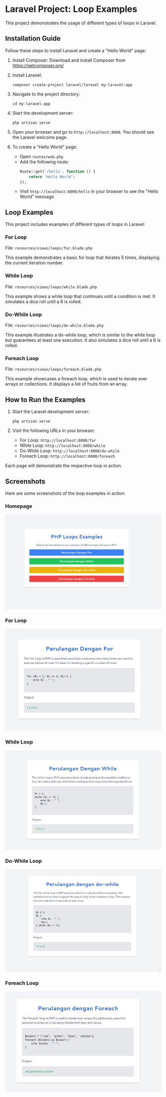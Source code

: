# Laravel Project: Loop Examples

This project demonstrates the usage of different types of loops in Laravel.

## Installation Guide

Follow these steps to install Laravel and create a "Hello World" page:

1. Install Composer: Download and install Composer from https://getcomposer.org/

2. Install Laravel:
   ```
   composer create-project laravel/laravel my-laravel-app
   ```

3. Navigate to the project directory:
   ```
   cd my-laravel-app
   ```

4. Start the development server:
   ```
   php artisan serve
   ```

5. Open your browser and go to `http://localhost:8000`. You should see the Laravel welcome page.

6. To create a "Hello World" page:
   - Open `routes/web.php`
   - Add the following route:
     ```php
     Route::get('/hello', function () {
         return 'Hello World';
     });
     ```
   - Visit `http://localhost:8000/hello` in your browser to see the "Hello World" message.

## Loop Examples

This project includes examples of different types of loops in Laravel:

### For Loop

File: `resources/views/loops/for.blade.php`

This example demonstrates a basic for loop that iterates 5 times, displaying the current iteration number.

### While Loop

File: `resources/views/loops/while.blade.php`

This example shows a while loop that continues until a condition is met. It simulates a dice roll until a 6 is rolled.

### Do-While Loop

File: `resources/views/loops/do-while.blade.php`

This example illustrates a do-while loop, which is similar to the while loop but guarantees at least one execution. It also simulates a dice roll until a 6 is rolled.

### Foreach Loop

File: `resources/views/loops/foreach.blade.php`

This example showcases a foreach loop, which is used to iterate over arrays or collections. It displays a list of fruits from an array.

## How to Run the Examples

1. Start the Laravel development server:
   ```
   php artisan serve
   ```

2. Visit the following URLs in your browser:
   - For Loop: `http://localhost:8000/for`
   - While Loop: `http://localhost:8000/while`
   - Do-While Loop: `http://localhost:8000/do-while`
   - Foreach Loop: `http://localhost:8000/foreach`

Each page will demonstrate the respective loop in action.

## Screenshots

Here are some screenshots of the loop examples in action:

### Homepage
![Homepage](assets/homepage.png)

### For Loop
![For Loop](assets/for-loop.png)

### While Loop
![While Loop](assets/while-loop.png)

### Do-While Loop
![Do-While Loop](assets/do-while.png)

### Foreach Loop
![Foreach Loop](assets/for-each-loop.png)

